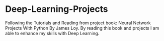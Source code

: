 # Deep-Learning-Projects
Following the Tutorials and Reading from project book: Neural Network Projects With Python By James Loy. By reading this book and projects I am able to enhance my skills with Deep Learning.
